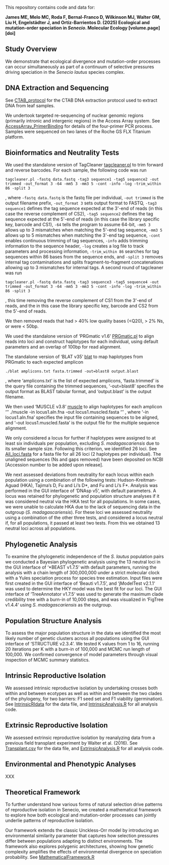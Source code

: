 This repository contains code and data for:

**James ME, Melo MC, Roda F, Bernal-Franco D, Wilkinson MJ, Walter GM, Liu H, Engelstädter J, and Ortiz-Barrientos D. (2025) Ecological and mutation-order speciation in *Senecio*. Molecular Ecology [volume.page] [doi]**

## Study Overview

We demonstrate that ecological divergence and mutation-order processes can occur simultaneously as part of a continuum of selective pressures driving speciation in the *Senecio lautus* species complex.

## DNA Extraction and Sequencing

See [CTAB_protocol](laboratory/CTAB_protocol.docx) for the CTAB DNA extraction protocol used to extract DNA from leaf samples.

We undertook targeted re-sequencing of nuclear genomic regions (primarily intronic and intergenic regions) in the Access Array system. See [AccessArray_PrimerBinding](laboratory/AccessArray_PrimerBinding.docx) for details of the four-primer PCR process. Samples were sequenced on two lanes of the Roche GS FLX Titanium platform.

## Bioinformatics and Neutrality Tests

We used the standalone version of TagCleaner [tagcleaner.pl](scripts/tagcleaner.pl)
to trim forward and reverse barcodes. For each sample, the following code was run

```
tagcleaner.pl -fastq data.fastq -tag3 sequence1 -tag5 sequence2 -out trimmed -out_format 3 -64 -mm5 3 -mm3 5 -cont -info -log -trim_within 86 -split 3

```
, where `-fastq data.fastq` is the fastq file per individual, `-out trimmed` is the output filename prefix, `-out_format 3` sets output format to FASTQ, `-tag3 sequence1` defines the tag sequence expected at the 3'-end of reads (in this case the reverse complement of CS2), `-tag5 sequence2` defines the tag sequence expected at the 5'-end of reads (in this case the library specific key, barcode and CS1), `-64` tells the program to assume 64-bit, `-mm5 3` allows up to 3 mismatches when matching the 5'-end tag sequence, `-mm3 5` allows up to 5 mismatches when matching the 3'-end tag sequence, `-cont` enables continuous trimming of tag sequences, `-info` adds trimming information to the sequence header, `-log` creates a log file to track parameters and processing information, `-trim_within 86` searches for tag sequences within 86 bases from the sequence ends, and `-split 3` removes internal tag contaminations and splits fragment-to-fragment concatenations allowing up to 3 mismatches for internal tags.
A second round of tagcleaner was run
```
tagcleaner.pl -fastq data.fastq -tag3 sequence3 -tag5 sequence4 -out trimmed -out_format 3 -64 -mm5 3 -mm3 5 -cont -info -log -trim_within 86 -split 3
```
, this time removing the reverse complement of CS1 from the 3'-end of reads, and the 
in this case the library specific key, barcode and CS2 from the 5'-end of reads.

We then removed reads that had > 40% low quality bases (<Q20), > 2% Ns, or were < 50bp. 

We used the standalone version of ‘PRGmatic v1.6’ [PRGmatic.pl](scripts/PRGmatic.pl) to align reads into loci and construct haplotypes for each individual, using default parameters and an overlap of 100bp for read alignment.

The standalone version of ‘BLAT v35‘ [blat](scripts/blat) to map haplotypes from PRGmatic to each expected amplicon

```
./blat amplicons.txt fasta.trimmed -out=blast8 output.blast
```
, where ‘amplicons.txt’ is the list of expected amplicons, ‘fasta.trimmed’ is the query file containing the trimmed sequences, ‘-out=blast8’ specifies the output format as BLAST tabular format, and ‘output.blast’ is the output filename.

We then used ‘MUSCLE v3.8‘ [muscle](scripts/muscle) to align haplotypes for each amplicon
‘’’
./muscle -in locus1.aln.fna -out locus1.muscled.fasta
‘’’
, where ‘-in locus1.aln.fna’ specifies the input file containing sequences to be aligned, and ‘-out locus1.muscled.fasta’ is the output file for the multiple sequence alignment.

We only considered a locus for further if haplotypes were assigned to at least six individuals per population, excluding *S. madagascariensis* due to its smaller sample size. Following this criterion, we identified 26 loci. See [All_loci.fasta](data/All_loci.fasta) for a fasta file for all 26 loci (2 haplotypes per individual). The unaligned sequences (Ns and gaps removed) have been deposited on NCBI [Accession number to be added upon release]. 

We next assessed deviations from neutrality for each locus within each population using a combination of the following tests: Hudson-Kreitman-Aguad (HKA), Tajima’s D, Fu and Li’s D*, and Fu and Li’s F*. Analysis was performed in the GUI interface of ‘DNAsp v5‘, with default parameters. A locus was retained for phylogenetic and population structure analyses if it was considered neutral via the HKA test for all populations. In some cases, we were unable to calculate HKA due to the lack of sequencing data in the outgroup (*S. madagascariensis*). For these loci we assessed neutrality using a combination of the other three tests, and considered a locus neutral if, for all populations, it passed at least two tests. From this we obtained 13 neutral loci across all populations.

## Phylogenetic Analysis

To examine the phylogenetic independence of the *S. lautus* population pairs we conducted a Bayesian phylogenetic analysis using the 13 neutral loci in the GUI interface of ‘*BEAST v1.7.5‘ with default parameters, running the analysis with a chain length of 300,000,000 under a strict molecular clock with a Yules speciation process for species tree estimation. Input files were first created in the GUI interface of ‘Beauti v1.7.5‘, and ‘jModelTest v2.1.1‘ was used to determine the HKY model was the best fit for our loci. The GUI interface of ‘TreeAnnotator v1.7.5‘ was used to generate the maximum clade credibility tree with a burn-in of 10,000 steps, and was visualized in ‘FigTree v1.4.4‘ using *S. madagascariensis* as the outgroup. 

## Population Structure Analysis

To assess the major population structure in the data we identified the most likely number of genetic clusters across all populations using the GUI interface of ‘STRUCTURE v2.3.4’. We tested K values from 1 to 16, running 20 iterations per K with a burn-in of 100,000 and MCMC run length of 100,000. We confirmed convergence of model parameters through visual inspection of MCMC summary statistics.

## Intrinsic Reproductive Isolation 

We assessed intrinsic reproductive isolation by undertaking crosses both within and between ecotypes as well as within and between the two clades of the phylogeny, for two barriers: F1 seed set and F1 viability (germination). See [IntrinsicRIdata](data/IntrinsicRIdata) for the data file, and [IntrinsicAnalysis.R](scripts/IntrinsicAnalysis.R) for all analysis code.

## Extrinsic Reproductive Isolation

We assessed extrinsic reproductive isolation by reanalyzing data from a previous field transplant experiment by Walter et al. (2016). See [Transplant.csv](data/Transplant.csv) for the data file, and [ExtrinsicAnalysis.R](scripts/ExtrinsicAnalysis.R) for all analysis code.

## Environmental and Phenotypic Analyses

XXX


## Theoretical Framework

To further understand how various forms of natural selection drive patterns of reproductive isolation in Senecio, we created a mathematical framework to explore how both ecological and mutation-order processes can jointly underlie patterns of reproductive isolation.

Our framework extends the classic Unckless-Orr model by introducing an environmental similarity parameter that captures how selection pressures differ between populations adapting to distinct environments. The framework also explores polygenic architectures, showing how genetic complexity amplifies the effects of environmental divergence on speciation probability. See [MathematicalFramework.R](scripts/MathematicalFramework.R)
